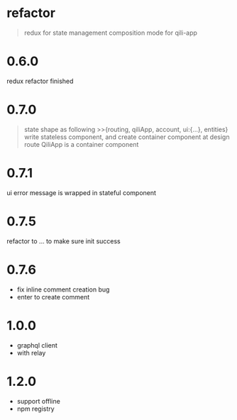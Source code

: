 refactor
=======
> redux for state management
> composition mode for qili-app

0.6.0
======
redux refactor finished

0.7.0
=====
>state shape as following
	>>{routing, qiliApp, account, ui:{...}, entities}
>write stateless component, and create container component at design route
>QiliApp is a container component

0.7.1
======
ui error message is wrapped in stateful component

0.7.5
=====
refactor to <QiliApp><Router>...</Router></QiliApp> to make sure init success

0.7.6
====
* fix inline comment creation bug
* enter to create comment

1.0.0
===
* graphql client
* with relay

1.2.0
===
* support offline
* npm registry



